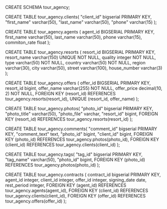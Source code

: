 CREATE SCHEMA tour_agency;

CREATE TABLE tour_agency.clients(
  "client_id" bigserial PRIMARY KEY, 
  "first_name" varchar(50),
  "last_name" varchar(50),
  "phone" varchar(15)
);

CREATE TABLE tour_agency.agents (
  agent_id BIGSERIAL  PRIMARY KEY,
  first_name varchar(50),
  last_name varchar(50),
  phone varchar(15),
  commiton_rate float
);

CREATE TABLE tour_agency.resorts (
  resort_id BIGSERIAL PRIMARY KEY,
  resort_name varchar(150) UNIQUE NOT NULL,
  quality integer NOT NULL,
  type varchar(50) NOT NULL,
  country varchar(50) NOT NULL,
  region varchar(30),
  city varchar(50),
  street varchar(100),
  house_number varchar(3)
);

CREATE TABLE tour_agency.offers (
  offer_id BIGSERIAL  PRIMARY KEY,
  resort_id bigint,
  offer_name varchar(255) NOT NULL,
  offer_price decimal(10, 2) NOT NULL,
  FOREIGN KEY (resort_id) REFERENCES tour_agency.resorts(resort_id),
  UNIQUE (resort_id, offer_name)
);

CREATE TABLE tour_agency.photos(
  "photo_id" bigserial PRIMARY KEY, 
  "photo_title" varchar(50),
  "photo_file" varchar,
  "resort_id" bigint,
  FOREIGN KEY (resort_id) REFERENCES tour_agency.resorts(resort_id)
);

CREATE TABLE tour_agency.comments(
  "comment_id" bigserial PRIMARY KEY, 
  "comment_text" text,
  "photo_id" bigint,
  "client_id" bigint,
  FOREIGN KEY (photo_id) REFERENCES tour_agency.photos(photo_id),
  FOREIGN KEY (client_id) REFERENCES tour_agency.clients(client_id)
);

CREATE TABLE tour_agency.tags(
  "tag_id" bigserial PRIMARY KEY, 
  "tag_name" varchar(50),
  "photo_id" bigint,
  FOREIGN KEY (photo_id) REFERENCES tour_agency.photos(photo_id)
);

CREATE TABLE tour_agency.contracts (
    contract_id bigserial PRIMARY KEY,
    agent_id integer,
    client_id integer,
    offer_id integer,
    signing_date date,
    rest_period integer,
    FOREIGN KEY (agent_id) REFERENCES tour_agency.agents(agent_id),
    FOREIGN KEY (client_id) REFERENCES tour_agency.clients(client_id),
    FOREIGN KEY (offer_id) REFERENCES tour_agency.offers(offer_id)
);
